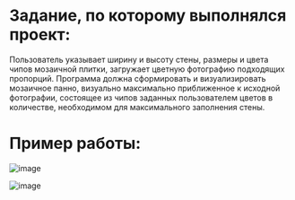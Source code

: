# Задание, по которому выполнялся проект:

Пользователь указывает ширину и высоту стены, размеры и цвета чипов мозаичной плитки, загружает цветную фотографию подходящих пропорций. Программа должна сформировать и визуализировать мозаичное панно, визуально максимально приближенное к исходной фотографии, состоящее из чипов заданных пользователем цветов в количестве, необходимом для максимального заполнения стены.

# Пример работы:

![image](https://user-images.githubusercontent.com/126451788/233114511-a5e24ff6-ce79-4ab4-b480-8c5d386f3e6a.png)

![image](https://user-images.githubusercontent.com/126451788/233114811-2f2a9c95-e103-403f-8f2f-7dc2d6d0fc93.png)
